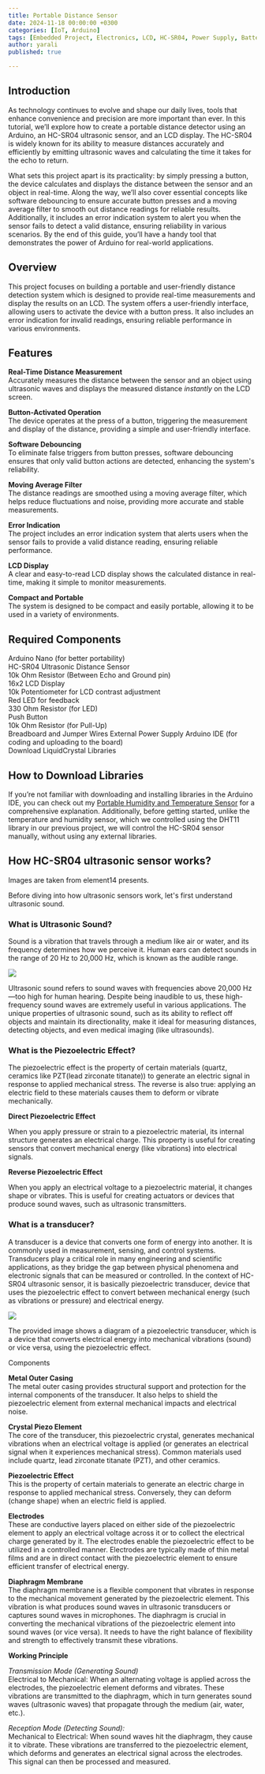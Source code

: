 ```yaml
---
title: Portable Distance Sensor
date: 2024-11-18 00:00:00 +0300
categories: [IoT, Arduino]
tags: [Embedded Project, Electronics, LCD, HC-SR04, Power Supply, Battery Powered, Portable, Real-Time Data Display, Error Indication, Distance Meter]   
author: yarali 
published: true

---
```



## Introduction

As technology continues to evolve and shape our daily lives, tools that enhance convenience and precision are more important than ever. In this tutorial, we’ll explore how to create a portable distance detector using an Arduino, an HC-SR04 ultrasonic sensor, and an LCD display. The HC-SR04 is widely known for its ability to measure distances accurately and efficiently by emitting ultrasonic waves and calculating the time it takes for the echo to return.  
  
What sets this project apart is its practicality: by simply pressing a button, the device calculates and displays the distance between the sensor and an object in real-time. Along the way, we’ll also cover essential concepts like software debouncing to ensure accurate button presses and a moving average filter to smooth out distance readings for reliable results. Additionally, it includes an error indication system to alert you when the sensor fails to detect a valid distance, ensuring reliability in various scenarios. By the end of this guide, you’ll have a handy tool that demonstrates the power of Arduino for real-world applications.  


## Overview  

This project focuses on building a portable and user-friendly distance detection system which is designed to provide real-time measurements and display the results on an LCD. The system offers a user-friendly interface, allowing users to activate the device with a button press. It also includes an error indication for invalid readings, ensuring reliable performance in various environments. 


## Features  

**Real-Time Distance Measurement**  
 Accurately measures the distance between the sensor and an object using ultrasonic waves and displays the measured distance *instantly* on the LCD screen.  

**Button-Activated Operation**  
 The device operates at the press of a button, triggering the measurement and display of the distance, providing a simple and user-friendly interface.  

**Software Debouncing**  
 To eliminate false triggers from button presses, software debouncing ensures that only valid button actions are detected, enhancing the system's reliability.  

**Moving Average Filter**  
 The distance readings are smoothed using a moving average filter, which helps reduce fluctuations and noise, providing more accurate and stable measurements.  

**Error Indication**   
 The project includes an error indication system that alerts users when the sensor fails to provide a valid distance reading, ensuring reliable performance.  

**LCD Display**  
 A clear and easy-to-read LCD display shows the calculated distance in real-time, making it simple to monitor measurements.  

**Compact and Portable**  
 The system is designed to be compact and easily portable, allowing it to be used in a variety of environments.  


## Required Components  

Arduino Nano (for better portability)  
HC-SR04 Ultrasonic Distance Sensor  
10k Ohm Resistor (Between Echo and Ground pin)  
16x2 LCD Display  
10k Potentiometer for LCD contrast adjustment  
Red LED for feedback  
330 Ohm Resistor (for LED)  
Push Button  
10k Ohm Resistor (for Pull-Up)  
Breadboard and Jumper Wires
External Power Supply 
Arduino IDE (for coding and uploading to the board)  
Download LiquidCrystal Libraries  

## How to Download Libraries  

If you’re not familiar with downloading and installing libraries in the Arduino IDE, you can check out my  [Portable Humidity and Temperature Sensor](https://omaryarali.github.io/posts/Portable-Humidity-and-Temperature-Sensor/) for a comprehensive explanation.  Additionally, before getting started, unlike the temperature and humidity sensor, which we controlled using the DHT11 library in our previous project, we will control the HC-SR04 sensor manually, without using any external libraries.  

## How HC-SR04 ultrasonic sensor works?    

Images are taken from element14 presents.    
        
Before diving into how ultrasonic sensors work, let's first understand ultrasonic sound.    

### What is Ultrasonic Sound?  

Sound is a vibration that travels through a medium like air or water, and its frequency determines how we perceive it. Human ears can detect sounds in the range of 20 Hz to 20,000 Hz, which is known as the audible range.  

![](assets/photo_5332330176228484737_y.jpg)  

Ultrasonic sound refers to sound waves with frequencies above 20,000 Hz—too high for human hearing. Despite being inaudible to us, these high-frequency sound waves are extremely useful in various applications. The unique properties of ultrasonic sound, such as its ability to reflect off objects and maintain its directionality, make it ideal for measuring distances, detecting objects, and even medical imaging (like ultrasounds).       

### What is the Piezoelectric Effect?    

The piezoelectric effect is the property of certain materials (quartz, ceramics like PZT(lead zirconate titanate)) to generate an electric signal in response to applied mechanical stress. The reverse is also true: applying an electric field to these materials causes them to deform or vibrate mechanically.  
 
**Direct Piezoelectric Effect**  

When you apply pressure or strain to a piezoelectric material, its internal structure generates an electrical charge. This property is useful for creating sensors that convert mechanical energy (like vibrations) into electrical signals.

**Reverse Piezoelectric Effect**

When you apply an electrical voltage to a piezoelectric material, it changes shape or vibrates. This is useful for creating actuators or devices that produce sound waves, such as ultrasonic transmitters. 

### What is a transducer?     

A transducer is a device that converts one form of energy into another. It is commonly used in measurement, sensing, and control systems. Transducers play a critical role in many engineering and scientific applications, as they bridge the gap between physical phenomena and electronic signals that can be measured or controlled. In the context of HC-SR04 ultrasonic sensor, it is basically piezoelectric transducer, device that uses the piezoelectric effect to convert between mechanical energy (such as vibrations or pressure) and electrical energy.   

![](assets/photo_5332330176228484712_y.jpg)  

The provided image shows a diagram of a piezoelectric transducer, which is a device that converts electrical energy into mechanical vibrations (sound) or vice versa, using the piezoelectric effect.  
 
Components  

**Metal Outer Casing**   
 The metal outer casing provides structural support and protection for the internal components of the transducer. It also helps to shield the piezoelectric element from external mechanical impacts and electrical noise. 
  
**Crystal Piezo Element**   
 The core of the transducer, this piezoelectric crystal, generates mechanical vibrations when an electrical voltage is applied (or generates an electrical signal when it experiences mechanical stress). Common materials used include quartz, lead zirconate titanate (PZT), and other ceramics. 
  
**Piezoelectric Effect**  
 This is the property of certain materials to generate an electric charge in response to applied mechanical stress. Conversely, they can deform (change shape) when an electric field is applied. 
  
**Electrodes**   
 These are conductive layers placed on either side of the piezoelectric element to apply an electrical voltage across it or to collect the electrical charge generated by it. The electrodes enable the piezoelectric effect to be utilized in a controlled manner.  Electrodes are typically made of thin metal films and are in direct contact with the piezoelectric element to ensure efficient transfer of electrical energy. 
  
**Diaphragm Membrane**  
 The diaphragm membrane is a flexible component that vibrates in response to the mechanical movement generated by the piezoelectric element. This vibration is what produces sound waves in ultrasonic transducers or captures sound waves in microphones. The diaphragm is crucial in converting the mechanical vibrations of the piezoelectric element into sound waves (or vice versa). It needs to have the right balance of flexibility and strength to effectively transmit these vibrations. 
  
**Working Principle**  

*Transmission Mode (Generating Sound)*  
Electrical to Mechanical: When an alternating voltage is applied across the electrodes, the piezoelectric element deforms and vibrates. These vibrations are transmitted to the diaphragm, which in turn generates sound waves (ultrasonic waves) that propagate through the medium (air, water, etc.). 
  
*Reception Mode (Detecting Sound):*  
Mechanical to Electrical: When sound waves hit the diaphragm, they cause it to vibrate. These vibrations are transferred to the piezoelectric element, which deforms and generates an electrical signal across the electrodes. This signal can then be processed and measured.


   






